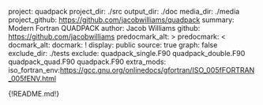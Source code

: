 project: quadpack
project_dir: ./src
output_dir: ./doc
media_dir: ./media
project_github: https://github.com/jacobwilliams/quadpack
summary: Modern Fortran QUADPACK
author: Jacob Williams
github: https://github.com/jacobwilliams
predocmark_alt: >
predocmark: <
docmark_alt:
docmark: !
display: public
source: true
graph: false
exclude_dir: ./tests
exclude: quadpack_single.F90
         quadpack_double.F90
         quadpack_quad.F90
         quadpack.F90
extra_mods: iso_fortran_env:https://gcc.gnu.org/onlinedocs/gfortran/ISO_005fFORTRAN_005fENV.html

{!README.md!}